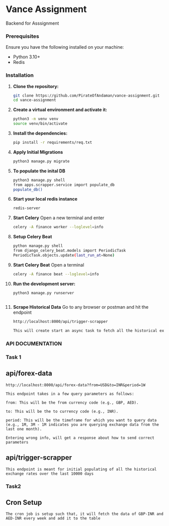 # Vance Assignment

Backend for Asssignment


### Prerequisites

Ensure you have the following installed on your machine:

- Python 3.10+
- Redis

### Installation

1. **Clone the repository:**

   ```bash
   git clone https://github.com/PirateOfAndaman/vance-assignment.git
   cd vance-assignment

2. **Create a virtual environment and activate it:**

   ```bash
   python3 -m venv venv
   source venv/bin/activate

3. **Install the dependencies:**

   ```bash
   pip install -r requirements/req.txt
   
4. **Apply Initial Migrations**
	```bash
	python3 manage.py migrate

5. **To populate the inital DB**
    ```bash
    python3 manage.py shell
    from apps.scrapper.service import populate_db
    populate_db()

6. **Start your local redis instance**
    ```bash
    redis-server

6. **Start Celery**
    Open a new terminal and enter
    ```bash
    celery -A finance worker --loglevel=info

7. **Setup Celery Beat**
    ```bash
    python manage.py shell
    from django_celery_beat.models import PeriodicTask
    PeriodicTask.objects.update(last_run_at=None)

8. **Start Celery Beat**
    Open a terminal
    ```bash
    celery -A finance beat --loglevel=info

6. **Run the development server:**

   ```bash
   python3 manage.py runserver
 

6. **Scrape Historical Data**
    Go to any browser or postman and hit the endpoint
    ```bash
    http://localhost:8000/api/trigger-scrapper

    This will create start an async task to fetch all the historical exchange data, could take 30-45 min to finish


### API DOCUMENTATION
### Task 1
## api/forex-data
    
    http://localhost:8000/api/forex-data?from=USD&to=INR&period=1W

    This endpoint takes in a few query parameters as follows:

    from: This will be the from currency code (e.g., GBP, AED).

    to: This will be the to currency code (e.g., INR).

    period: This will be the timeframe for which you want to query data (e.g., 1M, 3M - 1M indicates you are querying exchange data from the last one month).

    Entering wrong info, will get a response about how to send correct parameters
## api/trigger-scrapper
    This endpoint is meant for initial populating of all the historical exchange rates over the last 10000 days
### Task2
## Cron Setup
    The cron job is setup such that, it will fetch the data of GBP-INR and AED-INR every week and add it to the table